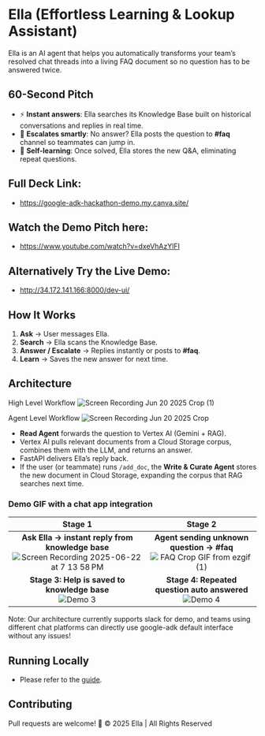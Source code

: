 # Ella (Effortless Learning & Lookup Assistant)

Ella is an AI agent that helps you automatically transforms your team’s resolved chat threads into a living FAQ document so no question has to be answered twice.

## 60-Second Pitch

- ⚡ **Instant answers**: Ella searches its Knowledge Base built on historical conversations and replies in real time.
- 🙋 **Escalates smartly**: No answer? Ella posts the question to **#faq** channel so teammates can jump in.
- 🧠 **Self-learning**: Once solved, Ella stores the new Q&A, eliminating repeat questions.

## Full Deck Link:

- https://google-adk-hackathon-demo.my.canva.site/

## Watch the Demo Pitch here:

- https://www.youtube.com/watch?v=dxeVhAzYlFI

## Alternatively Try the Live Demo:

- http://34.172.141.166:8000/dev-ui/

## How It Works

1. **Ask** → User messages Ella.
2. **Search** → Ella scans the Knowledge Base.
3. **Answer / Escalate** → Replies instantly or posts to **#faq**.
4. **Learn** → Saves the new answer for next time.

## Architecture

High Level Workflow
![Screen Recording Jun 20 2025 Crop (1)](https://github.com/user-attachments/assets/b1249aa4-bdaa-4c1e-95cf-2a95d905f8eb)

Agent Level Workflow
![Screen Recording Jun 20 2025 Crop](https://github.com/user-attachments/assets/ec15a845-1600-467a-9552-f169577cad70)

- **Read Agent** forwards the question to Vertex AI (Gemini + RAG).
- Vertex AI pulls relevant documents from a Cloud Storage corpus, combines them with the LLM, and returns an answer.
- FastAPI delivers Ella’s reply back.
- If the user (or teammate) runs `/add_doc`, the **Write & Curate Agent** stores the new document in Cloud Storage, expanding the corpus that RAG searches next time.

### Demo GIF with a chat app integration

|                                                                     Stage 1                                                                     |                                                                         Stage 2                                                                          |
| :---------------------------------------------------------------------------------------------------------------------------------------------: | :------------------------------------------------------------------------------------------------------------------------------------------------------: |
|   **Ask Ella → instant reply from knowledge base**![Screen Recording 2025-06-22 at 7 13 58 PM](https://github.com/user-attachments/assets/f8e601e6-bf40-45f5-a074-93a6f679afc3)   | **Agent sending unknown question → #faq**![FAQ Crop GIF from ezgif (1)](https://github.com/user-attachments/assets/4a48e900-a6ee-4e74-9d60-fbb0a7dbdea1) |
| **Stage 3: Help is saved to knowledge base**<br>![Demo 3](https://github.com/user-attachments/assets/b757d16d-54f5-4a9f-8a60-669cf6ebeb71) <br> |        **Stage 4: Repeated question auto answered**<br>![Demo 4](https://github.com/user-attachments/assets/80332381-f490-482c-9ce0-cddbe0513066)        |

Note: Our architecture currently supports slack for demo, and teams using different chat platforms can directly use google-adk default interface without any issues!
## Running Locally
- Please refer to the [guide](https://github.com/ishank-dev/google-adk-hackathon/blob/main/local_setup.md).

## Contributing
Pull requests are welcome! 🌟
© 2025 Ella | All Rights Reserved
